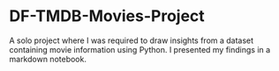 # DF-TMDB-Movies-Project
A solo project where I was required to draw insights from a dataset containing movie information using Python. I presented my findings in a markdown notebook.
